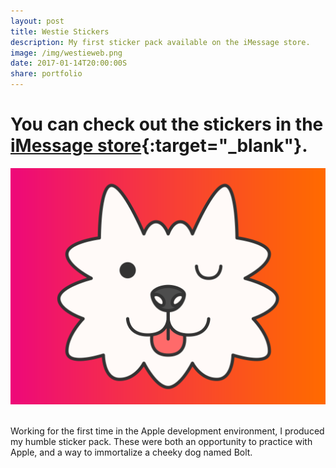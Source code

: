 ```yaml
---
layout: post
title: Westie Stickers
description: My first sticker pack available on the iMessage store.
image: /img/westieweb.png
date: 2017-01-14T20:00:00S
share: portfolio 
---
```

# You can check out the stickers in the [iMessage store](https://itunes.apple.com/us/app/westie-stickers/id1193470178?mt=8){:target="_blank"}.

<img class="col three" src="/img/1024x768.png">
<div class="col three caption">
&nbsp;
</div> 

Working for the first time in the Apple development environment, I produced my humble sticker pack. These were both an opportunity to practice with Apple, and a way to immortalize a cheeky dog named Bolt.

<div class="img_row">
	<img class="col one" src="{{ site.baseurl }}/img/b1.png" alt="" title="westie sticker"/>
	<img class="col one" src="{{ site.baseurl }}/img/b2.png" alt="" title="westie sticker"/>
	<img class="col one" src="{{ site.baseurl }}/img/b3.png" alt="" title="westie sticker"/>
</div>
<div class="img_row">
	<img class="col one" src="{{ site.baseurl }}/img/b4.png" alt="" title="westie sticker"/>
	<img class="col one" src="{{ site.baseurl }}/img/b5.png" alt="" title="westie sticker"/>
	<img class="col one" src="{{ site.baseurl }}/img/b6.png" alt="" title="westie sticker"/>
</div>
<div class="img_row">
	<img class="col one" src="{{ site.baseurl }}/img/b7.png" alt="" title="westie sticker"/>
	<img class="col one" src="{{ site.baseurl }}/img/b8.png" alt="" title="westie sticker"/>
	<img class="col one" src="{{ site.baseurl }}/img/b9.png" alt="" title="westie sticker"/>
</div>
<div class="img_row">
	<img class="col one" src="{{ site.baseurl }}/img/b10.png" alt="" title="westie sticker"/>
	<img class="col one" src="{{ site.baseurl }}/img/b11.png" alt="" title="westie sticker"/>
	<img class="col one" src="{{ site.baseurl }}/img/b12.png" alt="" title="westie sticker"/>
</div>
<div class="img_row">
	<img class="col one" src="{{ site.baseurl }}/img/b13.png" alt="" title="westie sticker"/>
	<img class="col one" src="{{ site.baseurl }}/img/b14.png" alt="" title="westie sticker"/>
	<img class="col one" src="{{ site.baseurl }}/img/b15.png" alt="" title="westie sticker"/>
</div>
<div class="img_row">
	<img class="col one" src="{{ site.baseurl }}/img/b16.png" alt="" title="westie sticker"/>
	<img class="col one" src="{{ site.baseurl }}/img/b17.png" alt="" title="westie sticker"/>
	<img class="col one" src="{{ site.baseurl }}/img/b18.png" alt="" title="westie sticker"/>
</div>
<div class="img_row">
	<img class="col one" src="{{ site.baseurl }}/img/b19.png" alt="" title="westie sticker"/>
	<img class="col one" src="{{ site.baseurl }}/img/b20.png" alt="" title="westie sticker"/>
	<img class="col one" src="{{ site.baseurl }}/img/b21.png" alt="" title="westie sticker"/>
</div>
<div class="img_row">
	<img class="col one" src="{{ site.baseurl }}/img/b22.png" alt="" title="westie sticker"/>
	<img class="col one" src="{{ site.baseurl }}/img/b23.png" alt="" title="westie sticker"/>
	<img class="col one" src="{{ site.baseurl }}/img/b24.png" alt="" title="westie sticker"/>
</div>
<div class="img_row">
	<img class="col one" src="{{ site.baseurl }}/img/b25.png" alt="" title="westie sticker"/>
	<img class="col one" src="{{ site.baseurl }}/img/b26.png" alt="" title="westie sticker"/>
	<img class="col one" src="{{ site.baseurl }}/img/b27.png" alt="" title="westie sticker"/>
</div>
<div class="img_row">
	<img class="col one" src="{{ site.baseurl }}/img/b28.png" alt="" title="westie sticker"/>
</div>